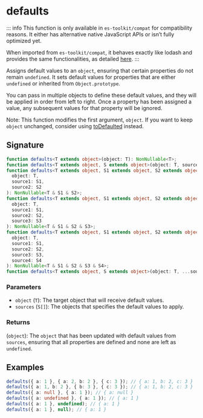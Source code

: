 # defaults

::: info
This function is only available in `es-toolkit/compat` for compatibility reasons. It either has alternative native JavaScript APIs or isn’t fully optimized yet.

When imported from `es-toolkit/compat`, it behaves exactly like lodash and provides the same functionalities, as detailed [here](../../../compatibility.md).
:::

Assigns default values to an `object`, ensuring that certain properties do not remain `undefined`. It sets default values for properties that are either `undefined` or inherited from `Object.prototype`.

You can pass in multiple objects to define these default values, and they will be applied in order from left to right. Once a property has been assigned a value, any subsequent values for that property will be ignored.

Note: This function modifies the first argument, `object`. If you want to keep `object` unchanged, consider using [toDefaulted](./toDefaulted.md) instead.

## Signature

```typescript
function defaults<T extends object>(object: T): NonNullable<T>;
function defaults<T extends object, S extends object>(object: T, source: S): NonNullable<T & S>;
function defaults<T extends object, S1 extends object, S2 extends object>(
  object: T,
  source1: S1,
  source2: S2
): NonNullable<T & S1 & S2>;
function defaults<T extends object, S1 extends object, S2 extends object, S3 extends object>(
  object: T,
  source1: S1,
  source2: S2,
  source3: S3
): NonNullable<T & S1 & S2 & S3>;
function defaults<T extends object, S1 extends object, S2 extends object, S3 extends object, S4 extends object>(
  object: T,
  source1: S1,
  source2: S2,
  source3: S3,
  source4: S4
): NonNullable<T & S1 & S2 & S3 & S4>;
function defaults<T extends object, S extends object>(object: T, ...sources: S[]): object;
```

### Parameters

- `object` (`T`): The target object that will receive default values.
- `sources` (`S[]`): The objects that specifies the default values to apply.

### Returns

(`object`): The `object` that has been updated with default values from `sources`, ensuring that all properties are defined and none are left as `undefined`.

## Examples

```typescript
defaults({ a: 1 }, { a: 2, b: 2 }, { c: 3 }); // { a: 1, b: 2, c: 3 }
defaults({ a: 1, b: 2 }, { b: 3 }, { c: 3 }); // { a: 1, b: 2, c: 3 }
defaults({ a: null }, { a: 1 }); // { a: null }
defaults({ a: undefined }, { a: 1 }); // { a: 1 }
defaults({ a: 1 }, undefined); // { a: 1 }
defaults({ a: 1 }, null); // { a: 1 }
```
